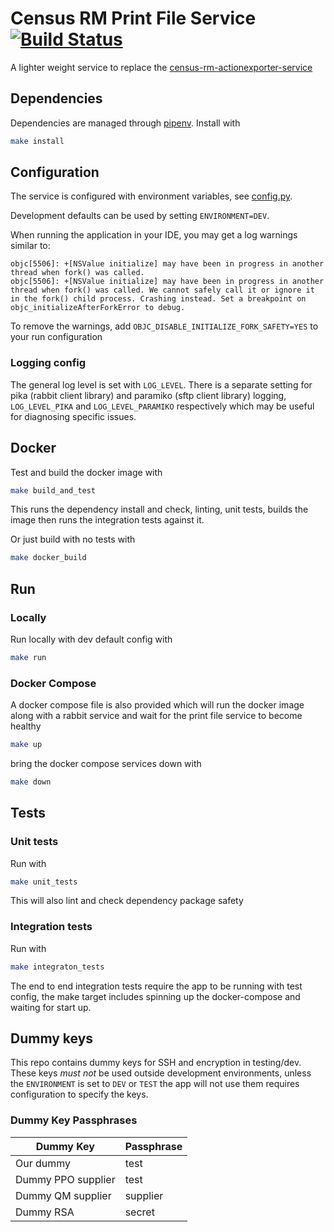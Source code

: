 # Census RM Print File Service [![Build Status](https://travis-ci.com/ONSdigital/census-rm-print-file-service.svg?branch=master)](https://travis-ci.com/ONSdigital/census-rm-print-file-service)
A lighter weight service to replace the [census-rm-actionexporter-service](https://github.com/ONSdigital/census-rm-actionexporter-service)

## Dependencies
Dependencies are managed through [pipenv](https://github.com/pypa/pipenv).
Install with
```bash
make install
```

## Configuration
The service is configured with environment variables, see [config.py](config.py).

Development defaults can be used by setting `ENVIRONMENT=DEV`.

When running the application in your IDE, you may get a log warnings similar to:
```commandline
objc[5506]: +[NSValue initialize] may have been in progress in another thread when fork() was called.
objc[5506]: +[NSValue initialize] may have been in progress in another thread when fork() was called. We cannot safely call it or ignore it in the fork() child process. Crashing instead. Set a breakpoint on objc_initializeAfterForkError to debug.
``` 
To remove the warnings, add `OBJC_DISABLE_INITIALIZE_FORK_SAFETY=YES` to your run configuration
### Logging config
The general log level is set with `LOG_LEVEL`.
There is a separate setting for pika (rabbit client library) and paramiko (sftp client library) logging, `LOG_LEVEL_PIKA` and `LOG_LEVEL_PARAMIKO` respectively which may be useful for diagnosing specific issues.

## Docker
Test and build the docker image with
```bash
make build_and_test
```
This runs the dependency install and check, linting, unit tests, builds the image then runs the integration tests against it.

Or just build with no tests with
```bash
make docker_build
```

## Run

### Locally
Run locally with dev default config with
```bash
make run
```

### Docker Compose
A docker compose file is also provided which will run the docker image along with a rabbit service and wait for the print file service to become healthy
```bash
make up
```

bring the docker compose services down with
```bash
make down
```

## Tests

### Unit tests
Run with
```bash
make unit_tests
```
This will also lint and check dependency package safety

### Integration tests
Run with
```bash
make integraton_tests
```
The end to end integration tests require the app to be running with test config, the make target includes spinning up the docker-compose and waiting for start up.


## Dummy keys
This repo contains dummy keys for SSH and encryption in testing/dev. These keys *must not* be used outside development environments, unless the `ENVIRONMENT` is set to `DEV` or `TEST` the app will not use them requires configuration to specify the keys.

### Dummy Key Passphrases
| Dummy Key          | Passphrase |
| ------------------ | ---------- |
| Our dummy          | test       |
| Dummy PPO supplier | test       |
| Dummy QM supplier  | supplier   |
| Dummy RSA          | secret     |
